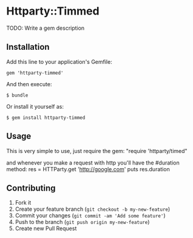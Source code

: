 # Httparty::Timmed

TODO: Write a gem description

## Installation

Add this line to your application's Gemfile:

    gem 'httparty-timmed'

And then execute:

    $ bundle

Or install it yourself as:

    $ gem install httparty-timmed

## Usage

This is very simple to use, just require the gem:
"require 'httparty/timed"

and whenever you make a request with http you'll have the #duration method:
   res = HTTParty.get 'http://google.com'
   puts res.duration


## Contributing

1. Fork it
2. Create your feature branch (`git checkout -b my-new-feature`)
3. Commit your changes (`git commit -am 'Add some feature'`)
4. Push to the branch (`git push origin my-new-feature`)
5. Create new Pull Request
